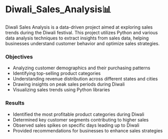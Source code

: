 # Diwali_Sales_Analysis📊

Diwali Sales Analysis is a data-driven project aimed at exploring sales trends during the Diwali festival. This project utilizes Python and various data analysis techniques to extract insights from sales data, helping businesses understand customer behavior and optimize sales strategies.

### Objectives

* Analyzing customer demographics and their purchasing patterns
* Identifying top-selling product categories
* Understanding revenue distribution across different states and cities
* Drawing insights on peak sales periods during Diwali
* Visualizing sales trends using Python libraries

 ### Results

* Identified the most profitable product categories during Diwali
* Determined key customer segments contributing to higher sales
* Observed sales spikes on specific days leading up to Diwali
* Provided recommendations for businesses to enhance sales strategies

  
